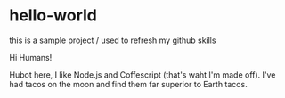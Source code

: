 # hello-world
this is a sample project / used to refresh my github skills

Hi Humans!

Hubot here, I like Node.js and Coffescript (that's waht I'm made off).
I've had tacos on the moon and find them far superior to Earth tacos.
